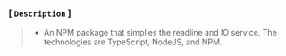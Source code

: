 ### [ `Description` ]
> - An NPM package that simplies the readline and IO service. The technologies are
    TypeScript, NodeJS, and NPM.


